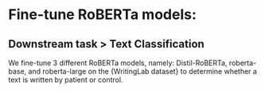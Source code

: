 # Fine-tune RoBERTa models:
## Downstream task > Text Classification

We fine-tune 3 different RoBERTa models, namely: Distil-RoBERTa, roberta-base, and roberta-large on the {WritingLab dataset} to determine whether 
a text is written by patient or control. 
